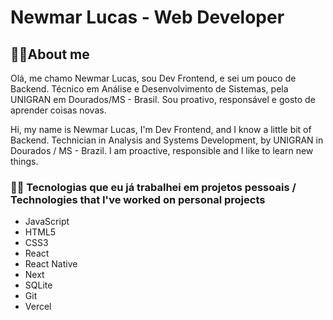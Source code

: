 # Newmar Lucas - Web Developer

## 🙋‍♂️About me

Olá, me chamo Newmar Lucas, sou Dev Frontend, e sei um pouco de Backend. Técnico em Análise e Desenvolvimento de Sistemas, pela UNIGRAN em Dourados/MS - Brasil. Sou proativo, responsável e gosto de aprender coisas novas.

Hi, my name is Newmar Lucas, I'm Dev Frontend, and I know a little bit of Backend. Technician in Analysis and Systems Development, by UNIGRAN in Dourados / MS - Brazil. I am proactive, responsible and I like to learn new things.

### 👨‍💻 Tecnologias que eu já trabalhei em projetos pessoais / Technologies that I've worked on personal projects
- JavaScript
- HTML5
- CSS3
- React 
- React Native
- Next 
- SQLite
- Git
- Vercel
